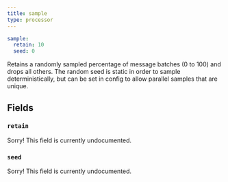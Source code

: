 ```yaml
---
title: sample
type: processor
---
```


```yaml
sample:
  retain: 10
  seed: 0
```

Retains a randomly sampled percentage of message batches (0 to 100) and drops
all others. The random seed is static in order to sample deterministically, but
can be set in config to allow parallel samples that are unique.

## Fields

### `retain`

Sorry! This field is currently undocumented.

### `seed`

Sorry! This field is currently undocumented.

